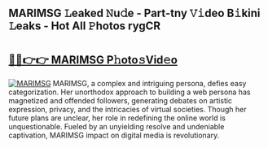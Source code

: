 ## MARIMSG 𝙻eaked 𝙽u𝚍e - Part-tny 𝚅𝚒deo B𝚒kini 𝙻eaks - Hot All 𝙿hotos rygCR

# <h2><a href="http://ld6s4a.urlbe.top/?page=MARIMSG">🔗🔗👉👉 MARIMSG P𝚑oto𝚜Vid𝚎o</a></h2>

[![MARIMSG](https://i.imgur.com/eBuTRDB.gif)](http://ld6s4a.urlbe.top/?page=MARIMSG)
MARIMSG, a complex and intriguing persona, defies easy categorization. Her unorthodox approach to building a web persona has magnetized and offended followers, generating debates on artistic expression, privacy, and the intricacies of virtual societies. Though her future plans are unclear, her role in redefining the online world is unquestionable. Fueled by an unyielding resolve and undeniable captivation, MARIMSG impact on digital media is revolutionary.
